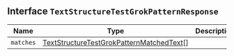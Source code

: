 ## Interface `TextStructureTestGrokPatternResponse`

| Name | Type | Description |
| - | - | - |
| `matches` | [TextStructureTestGrokPatternMatchedText](./TextStructureTestGrokPatternMatchedText.md)[] | &nbsp; |
